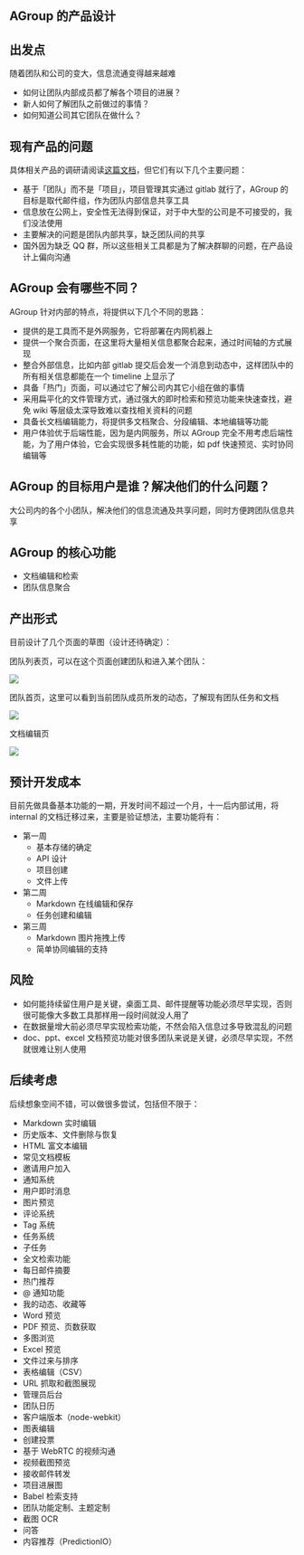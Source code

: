 AGroup 的产品设计
---------------------------

## 出发点

随着团队和公司的变大，信息流通变得越来越难

* 如何让团队内部成员都了解各个项目的进展？
* 新人如何了解团队之前做过的事情？
* 如何知道公司其它团队在做什么？

## 现有产品的问题

具体相关产品的调研请阅读[这篇文档](competitor.md)，但它们有以下几个主要问题：

* 基于「团队」而不是「项目」，项目管理其实通过 gitlab 就行了，AGroup 的目标是取代邮件组，作为团队内部信息共享工具
* 信息放在公网上，安全性无法得到保证，对于中大型的公司是不可接受的，我们没法使用
* 主要解决的问题是团队内部共享，缺乏团队间的共享
* 国外因为缺乏 QQ 群，所以这些相关工具都是为了解决群聊的问题，在产品设计上偏向沟通

## AGroup 会有哪些不同？

AGroup 针对内部的特点，将提供以下几个不同的思路：

* 提供的是工具而不是外网服务，它将部署在内网机器上
* 提供一个聚合页面，在这里将大量相关信息都聚合起来，通过时间轴的方式展现
* 整合外部信息，比如内部 gitlab 提交后会发一个消息到动态中，这样团队中的所有相关信息都能在一个 timeline 上显示了
* 具备「热门」页面，可以通过它了解公司内其它小组在做的事情
* 采用扁平化的文件管理方式，通过强大的即时检索和预览功能来快速查找，避免 wiki 等层级太深导致难以查找相关资料的问题
* 具备长文档编辑能力，将提供多文档聚合、分段编辑、本地编辑等功能
* 用户体验优于后端性能，因为是内网服务，所以 AGroup 完全不用考虑后端性能，为了用户体验，它会实现很多耗性能的功能，如 pdf 快速预览、实时协同编辑等

## AGroup 的目标用户是谁？解决他们的什么问题？

大公司内的各个小团队，解决他们的信息流通及共享问题，同时方便跨团队信息共享

## AGroup 的核心功能

* 文档编辑和检索
* 团队信息聚合

## 产出形式

目前设计了几个页面的草图（设计还待确定）：

团队列表页，可以在这个页面创建团队和进入某个团队：

![](agroup/index.png)

团队首页，这里可以看到当前团队成员所发的动态，了解现有团队任务和文档

![](agroup/group.png)

文档编辑页

![](agroup/markdown.png)

## 预计开发成本

目前先做具备基本功能的一期，开发时间不超过一个月，十一后内部试用，将 internal 的文档迁移过来，主要是验证想法，主要功能将有：

* 第一周
    * 基本存储的确定
    * API 设计
    * 项目创建
    * 文件上传
* 第二周
    * Markdown 在线编辑和保存
    * 任务创建和编辑
* 第三周
    * Markdown 图片拖拽上传
    * 简单协同编辑的支持

## 风险

* 如何能持续留住用户是关键，桌面工具、邮件提醒等功能必须尽早实现，否则很可能像大多数工具那样用一段时间就没人用了
* 在数据量增大前必须尽早实现检索功能，不然会陷入信息过多导致混乱的问题
* doc、ppt、excel 文档预览功能对很多团队来说是关键，必须尽早实现，不然就很难让别人使用
 
## 后续考虑

后续想象空间不错，可以做很多尝试，包括但不限于：

* Markdown 实时编辑
* 历史版本、文件删除与恢复
* HTML 富文本编辑
* 常见文档模板
* 邀请用户加入
* 通知系统
* 用户即时消息
* 图片预览
* 评论系统
* Tag 系统
* 任务系统
* 子任务
* 全文检索功能
* 每日邮件摘要
* 热门推荐
* @ 通知功能
* 我的动态、收藏等
* Word 预览
* PDF 预览、页数获取
* 多图浏览
* Excel 预览
* 文件过来与排序
* 表格编辑（CSV）
* URL 抓取和截图展现
* 管理员后台
* 团队日历
* 客户端版本（node-webkit）
* 图表编辑
* 创建投票
* 基于 WebRTC 的视频沟通
* 视频截图预览
* 接收邮件转发
* 项目进展图
* Babel 检索支持
* 团队功能定制、主题定制
* 截图 OCR
* 问答
* 内容推荐（PredictionIO）
